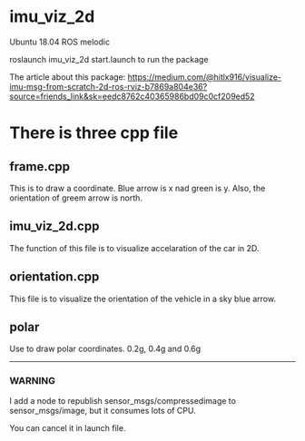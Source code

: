 # imu_viz_2d
Ubuntu 18.04
ROS melodic

roslaunch imu_viz_2d start.launch 
to run the package

The article about this package:
https://medium.com/@hitlx916/visualize-imu-msg-from-scratch-2d-ros-rviz-b7869a804e36?source=friends_link&sk=eedc8762c40365986bd09c0cf209ed52

# There is three cpp file 
## frame.cpp
This is to draw a coordinate. Blue arrow is x nad green is y.
Also, the orientation of greem arrow is north.

## imu_viz_2d.cpp
The function of this file is to visualize accelaration of the car in 2D.

## orientation.cpp
This file is to visualize the orientation of the vehicle in a sky blue arrow.

## polar
Use to draw polar coordinates. 0.2g, 0.4g and 0.6g

---
### WARNING
I add a node to republish sensor_msgs/compressedimage to sensor_msgs/image,
but it consumes lots of CPU.

You can cancel it in launch file.